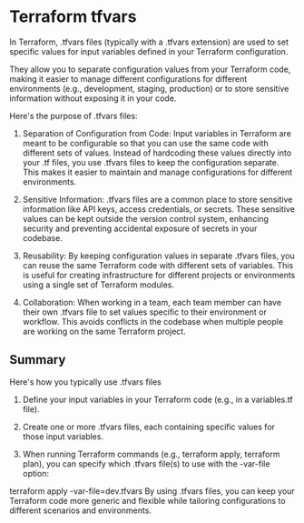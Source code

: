 # Terraform tfvars
In Terraform, .tfvars files (typically with a .tfvars extension) are used to set specific values for input variables defined in your Terraform configuration.

They allow you to separate configuration values from your Terraform code, making it easier to manage different configurations for different environments (e.g., development, staging, production) or to store sensitive information without exposing it in your code.

Here's the purpose of .tfvars files:

1. Separation of Configuration from Code: Input variables in Terraform are meant to be configurable so that you can use the same code with different sets of values. Instead of hardcoding these values directly into your .tf files, you use .tfvars files to keep the configuration separate. This makes it easier to maintain and manage configurations for different environments.

2. Sensitive Information: .tfvars files are a common place to store sensitive information like API keys, access credentials, or secrets. These sensitive values can be kept outside the version control system, enhancing security and preventing accidental exposure of secrets in your codebase.

3. Reusability: By keeping configuration values in separate .tfvars files, you can reuse the same Terraform code with different sets of variables. This is useful for creating infrastructure for different projects or environments using a single set of Terraform modules.

4. Collaboration: When working in a team, each team member can have their own .tfvars file to set values specific to their environment or workflow. This avoids conflicts in the codebase when multiple people are working on the same Terraform project.

## Summary
Here's how you typically use .tfvars files

1. Define your input variables in your Terraform code (e.g., in a variables.tf file).

2. Create one or more .tfvars files, each containing specific values for those input variables.

3. When running Terraform commands (e.g., terraform apply, terraform plan), you can specify which .tfvars file(s) to use with the -var-file option:

terraform apply -var-file=dev.tfvars
By using .tfvars files, you can keep your Terraform code more generic and flexible while tailoring configurations to different scenarios and environments.

